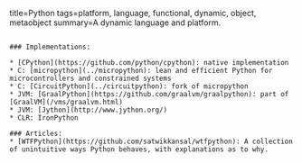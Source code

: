 title=Python
tags=platform, language, functional, dynamic, object, metaobject
summary=A dynamic language and platform.
~~~~~~

### Implementations:

* [CPython](https://github.com/python/cpython): native implementation
* C: [micropython](../micropython): lean and efficient Python for microcontrollers and constrained systems
* C: [CircuitPython](../circuitpython): fork of micropython
* JVM: [GraalPython](https://github.com/graalvm/graalpython): part of [GraalVM](/vms/graalvm.html)
* JVM: [Jython](http://www.jython.org/)
* CLR: IronPython

### Articles:
* [WTFPython](https://github.com/satwikkansal/wtfpython): A collection of unintuitive ways Python behaves, with explanations as to why.
